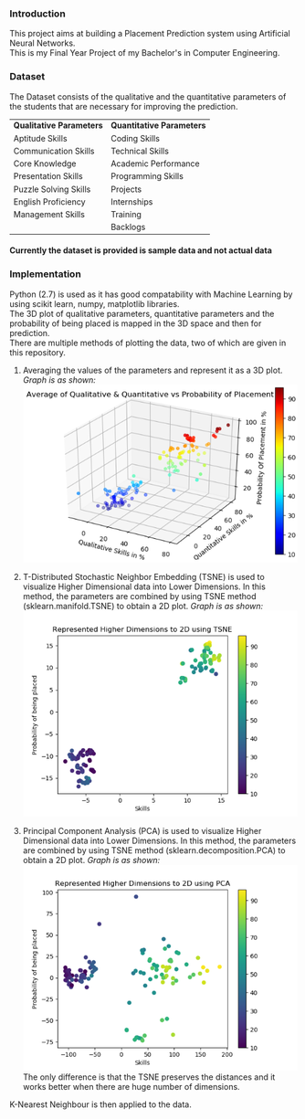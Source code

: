 ### Introduction
This project aims at building a Placement Prediction system using Artificial Neural Networks.  
This is my Final Year Project of my Bachelor's in Computer Engineering.

### Dataset
The Dataset consists of the qualitative and the quantitative parameters of the students that are necessary for improving the prediction.  
  
<table>
	<tbody>
		<tr>
			<td><b>Qualitative Parameters</b></td>
          <td><b>Quantitative Parameters</b></td>
		</tr>
		<tr>
      <td>Aptitude Skills</td>
			<td>Coding Skills</td>
		</tr>
		<tr>
			<td>Communication Skills</td>
			<td>Technical Skills</td>
		</tr>
		<tr>
			<td>Core Knowledge</td>
			<td>Academic Performance</td>
		</tr>
		<tr>
			<td>Presentation Skills</td>
			<td>Programming Skills</td>
		</tr>
    <tr>
      <td>Puzzle Solving Skills</td>
			<td>Projects</td>
		</tr>
		<tr>
			<td>English Proficiency</td>
			<td>Internships</td>
		</tr>
		<tr>
			<td>Management Skills</td>
			<td>Training</td>
		</tr>
		<tr>
			<td></td>
			<td>Backlogs</td>
		</tr>
</table>

#### Currently the dataset is provided is sample data and not actual data

### Implementation
Python (2.7) is used as it has good compatability with Machine Learning by using scikit learn, numpy, matplotlib libraries.  
The 3D plot of qualitative parameters, quantitative parameters and the probability of being placed is mapped in the 3D space and then for prediction.  
There are multiple methods of plotting the data, two of which are given in this repository.  
1. Averaging the values of the parameters and represent it as a 3D plot. _Graph is as shown:_  
![3D Color coded plot of data](Figure_1.png)  
  
2. T-Distributed Stochastic Neighbor Embedding (TSNE) is used to visualize Higher Dimensional data into Lower Dimensions. In this method, the parameters are combined by using TSNE method (sklearn.manifold.TSNE) to obtain a 2D plot. _Graph is as shown:_  
![2D Visualization of 16D data](Figure_2.png)  
  
3. Principal Component Analysis (PCA) is used to visualize Higher Dimensional data into Lower Dimensions. In this method, the parameters are combined by using TSNE method (sklearn.decomposition.PCA) to obtain a 2D plot. _Graph is as shown:_  
![2D Visualization of 16D data](Figure_3.png)  
The only difference is that the TSNE preserves the distances and it works better when there are huge number of dimensions.  

K-Nearest Neighbour is then applied to the data.
